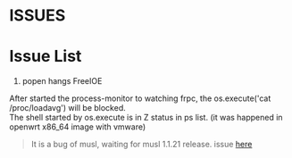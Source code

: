 ISSUES
===================

# Issue List

1. popen hangs FreeIOE

 After started the process-monitor to watching frpc, the os.execute('cat /proc/loadavg') will be blocked.\
 The shell started by os.execute is in Z status in ps list. (it was happened in openwrt x86_64 image with vmware)
 > It is a bug of musl, waiting for musl 1.1.21 release.
 > issue [here](https://www.openwall.com/lists/musl/2018/11/02/1)
